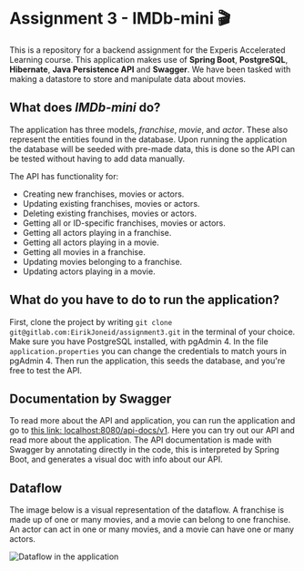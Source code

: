 # Assignment 3 - IMDb-mini 🎬

This is a repository for a backend assignment for the Experis Accelerated Learning course. This application makes use of
**Spring Boot**, **PostgreSQL**, **Hibernate**, **Java Persistence API** and **Swagger**. We have been tasked with making a datastore to store and manipulate data about movies. 

## What does _IMDb-mini_ do?

The application has three models, _franchise_, _movie_, and _actor_. These also represent the entities found in the 
database. Upon running the application the database will be seeded with pre-made data, this is done so the API
can be tested without having to add data manually. 

The API has functionality for:
- Creating new franchises, movies or actors.
- Updating existing franchises, movies or actors.
- Deleting existing franchises, movies or actors.
- Getting all or ID-specific franchises, movies or actors.
- Getting all actors playing in a franchise.
- Getting all actors playing in a movie.
- Getting all movies in a franchise.
- Updating movies belonging to a franchise.
- Updating actors playing in a movie.

## What do you have to do to run the application?

First, clone the project by writing `git clone git@gitlab.com:EirikJoneid/assignment3.git` in the terminal of
your choice. Make sure you have PostgreSQL installed, with pgAdmin 4. In the file `application.properties` you can
change the credentials to match yours in pgAdmin 4. Then run the application, this seeds the database, and you're free to
test the API.

## Documentation by Swagger

To read more about the API and application, you can run the application and go to 
[this link: localhost:8080/api-docs/v1](http://localhost:8080/api-docs/v1). Here you can try out our API and read more 
about the application. The API documentation is made with Swagger by annotating directly in the code, this is interpreted
by Spring Boot, and generates a visual doc with info about our API.

## Dataflow
The image below is a visual representation of the dataflow. A franchise is made up of one or many movies, and a movie 
can belong to one franchise. An actor can act in one or many movies, and a movie can have one or many actors.

![Dataflow in the application](https://gitlab.com/EirikJoneid/assignment3/-/raw/master/dataflow.png)
